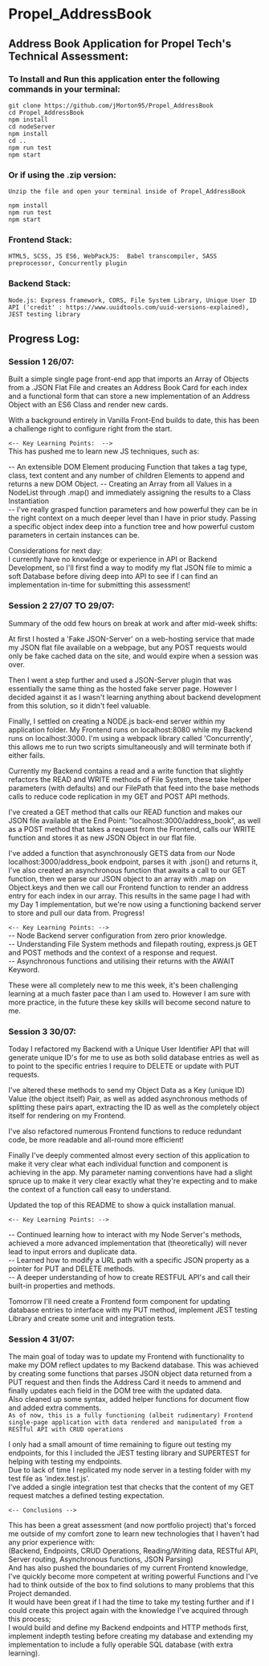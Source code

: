 # Propel_AddressBook
## Address Book Application for Propel Tech's Technical Assessment:  

### To Install and Run this application enter the following commands in your terminal:
`git clone https://github.com/jMorton95/Propel_AddressBook`  
`cd Propel_AddressBook`  
`npm install`  
`cd nodeServer`  
`npm install`  
`cd ..`  
`npm run test`  
`npm start`  

### Or if using the .zip version:
`Unzip the file and open your terminal inside of Propel_AddressBook`  
  
`npm install`  
`npm run test`  
`npm start`  
  
### Frontend Stack:  
`HTML5, SCSS, JS ES6, WebPackJS:  Babel transcompiler, SASS preprocessor, Concurrently plugin`  

### Backend Stack:  
`Node.js: Express framework, CORS, File System Library, Unique User ID API ('credit' : https://www.uuidtools.com/uuid-versions-explained), JEST testing library`
  
## Progress Log:  
### Session 1 26/07:     
Built a simple single page front-end app that imports an Array of Objects from a .JSON Flat File and creates an Address Book Card for each index and a functional form that can store a new implementation of an Address Object with an ES6 Class and render new cards.    

With a background entirely in Vanilla Front-End builds to date, this has been a challenge right to configure right from the start.

`<-- Key Learning Points:  -->`     
This has pushed me to learn new JS techniques, such as:  

-- An extensible DOM Element producing Function that takes a tag type, class, text content and any number of children Elements to append and returns a new DOM     Object.
-- Creating an Array from all Values in a NodeList through .map() and immediately assigning the results to a Class Instantiation  
-- I've really grasped function parameters and how powerful they can be in the right context on a much deeper level than I have in prior study. Passing a specific object index deep into a function tree and how powerful custom parameters in certain instances can be.  

Considerations for next day:  
I currently have no knowledge or experience in API or Backend Development, so I'll first find a way to modify my flat JSON file to mimic a soft Database before diving deep into API to see if I can find an implementation in-time for submitting this assessment!


### Session 2 27/07 TO 29/07:  
Summary of the odd few hours on break at work and after mid-week shifts:  

At first I hosted a 'Fake JSON-Server' on a web-hosting service that made my JSON flat file available on a webpage, but any POST requests would only be fake cached data on the site, and would expire when a session was over.  

Then I went a step further and used a JSON-Server plugin that was essentially the same thing as the hosted fake server page. However I decided against it as I wasn't learning anything about backend development from this solution, so it didn't feel valuable.  

Finally, I settled on creating a NODE.js back-end server within my application folder. My Frontend runs on localhost:8080 while my Backend runs on localhost:3000. I'm using a webpack library called 'Concurrently', this allows me to run two scripts simultaneously and will terminate both if either fails.  

Currently my Backend contains a read and a write function that slightly refactors the READ and WRITE methods of File System, these take helper parameters (with defaults) and our FilePath that feed into the base methods calls to reduce code replication in my GET and POST API methods.  

I've created a GET method that calls our READ function and makes our JSON file available at the End Point: "localhost:3000/address_book", as well as a POST method that takes a request from the Frontend, calls our WRITE function and stores it as new JSON Object in our flat file. 

I've added a function that asynchronously GETS data from our Node localhost:3000/address_book endpoint, parses it with .json() and returns it, I've also created an asynchronous function that awaits a call to our GET function, then we parse our JSON object to an array with .map on Object.keys and then we call our Frontend function to render an address entry for each index in our array. This results in the same page I had with my Day 1 implementation, but we're now using a functioning backend server to store and pull our data from. Progress!

`<-- Key Learning Points: -->`  
-- Node Backend server configuration from zero prior knowledge.    
-- Understanding File System methods and filepath routing, express.js GET and POST methods and the context of a response and request.  
-- Asynchronous functions and utilising their returns with the AWAIT Keyword.  

These were all completely new to me this week, it's been challenging learning at a much faster pace than I am used to. However I am sure with more practice, in the future these key skills will become second nature to me.  
  
  
### Session 3 30/07:   
Today I refactored my Backend with a Unique User Identifier API that will generate unique ID's for me to use as both solid database entries as well as to point to the specific entries I require to DELETE or update with PUT requests.  

I've altered these methods to send my Object Data as a Key (unique ID) Value (the object itself) Pair, as well as added asynchronous methods of splitting these pairs apart, extracting the ID as well as the completely object itself for rendering on my Frontend.  

I've also refactored numerous Frontend functions to reduce redundant code, be more readable and all-round more efficient!  

Finally I've deeply commented almost every section of this application to make it very clear what each individual function and component is achieving in the app. My parameter naming conventions have had a slight spruce up to make it very clear exactly what they're expecting and to make the context of a function call easy to understand.  

Updated the top of this README to show a quick installation manual.  
    
`<-- Key Learning Points: -->`  
  
-- Continued learning how to interact with my Node Server's methods, achieved a more advanced implementation that (theoretically) will never lead to input errors and duplicate data.  
-- Learned how to modify a URL path with a specific JSON property as a pointer for PUT and DELETE methods.  
-- A deeper understanding of how to create RESTFUL API's and call their built-in properties and methods.  
  
Tomorrow I'll need create a Frontend form component for updating database entries to interface with my PUT method, implement JEST testing Library and create some unit and integration tests.  
  
    
### Session 4 31/07:  
The main goal of today was to update my Frontend with functionality to make my DOM reflect updates to my Backend database. This was achieved by creating some functions that parses JSON object data returned from a PUT request and then finds the Address Card it needs to ammend and finally updates each field in the DOM tree with the updated data.  
Also cleaned up some syntax, added helper functions for document flow and added extra comments.  
`As of now, this is a fully functioning (albeit rudimentary) Frontend single-page application with data rendered and manipulated from a RESTful API with CRUD operations`  
  
I only had a small amount of time remaining to figure out testing my endpoints, for this I included the JEST testing library and SUPERTEST for helping with testing my endpoints.  
Due to lack of time I replicated my node server in a testing folder with my test file as 'index.test.js'.  
I've added a single integration test that checks that the content of my GET request matches a defined testing expectation.  
  
`<-- Conclusions -->`  
  
This has been a great assessment (and now portfolio project) that's forced me outside of my comfort zone to learn new technologies that I haven't had any prior experience with:  
(Backend, Endpoints, CRUD Operations, Reading/Writing data, RESTful API, Server routing, Asynchronous functions, JSON Parsing)  
And has also pushed the boundaries of my current Frontend knowledge, I've quickly become more competent at writing powerful Functions and I've had to think outside of the box to find solutions to many problems that this Project demanded.  
It would have been great if I had the time to take my testing further and if I could create this project again with the knowledge I've acquired through this process;  
I would build and define my Backend endpoints and HTTP methods first, implement indepth testing before creating my database and extending my implementation to include a fully operable SQL database (with extra learning).





